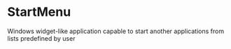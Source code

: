 # StartMenu
Windows widget-like application capable to start another applications from lists predefined by user
